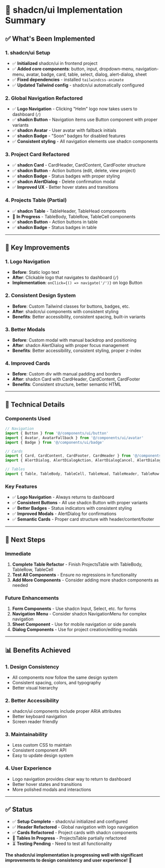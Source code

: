 # 🎨 **shadcn/ui Implementation Summary**

## **✅ What's Been Implemented**

### **1. shadcn/ui Setup**
- ✅ **Initialized** shadcn/ui in frontend project
- ✅ **Added core components**: button, input, dropdown-menu, navigation-menu, avatar, badge, card, table, select, dialog, alert-dialog, sheet
- ✅ **Fixed dependencies** - installed `tailwindcss-animate`
- ✅ **Updated Tailwind config** - shadcn/ui automatically configured

### **2. Global Navigation Refactored**
- ✅ **Logo Navigation** - Clicking "Helm" logo now takes users to dashboard (`/`)
- ✅ **shadcn Button** - Navigation items use Button component with proper variants
- ✅ **shadcn Avatar** - User avatar with fallback initials
- ✅ **shadcn Badge** - "Soon" badges for disabled features
- ✅ **Consistent styling** - All navigation elements use shadcn components

### **3. Project Card Refactored**
- ✅ **shadcn Card** - CardHeader, CardContent, CardFooter structure
- ✅ **shadcn Button** - Action buttons (edit, delete, view project)
- ✅ **shadcn Badge** - Status badges with proper styling
- ✅ **shadcn AlertDialog** - Delete confirmation modal
- ✅ **Improved UX** - Better hover states and transitions

### **4. Projects Table (Partial)**
- ✅ **shadcn Table** - TableHeader, TableHead components
- 🔄 **In Progress** - TableBody, TableRow, TableCell components
- ✅ **shadcn Button** - Action buttons in table
- ✅ **shadcn Badge** - Status badges in table

---

## **🎯 Key Improvements**

### **1. Logo Navigation**
- **Before**: Static logo text
- **After**: Clickable logo that navigates to dashboard (`/`)
- **Implementation**: `onClick={() => navigate('/')}` on logo Button

### **2. Consistent Design System**
- **Before**: Custom Tailwind classes for buttons, badges, etc.
- **After**: shadcn/ui components with consistent styling
- **Benefits**: Better accessibility, consistent spacing, built-in variants

### **3. Better Modals**
- **Before**: Custom modal with manual backdrop and positioning
- **After**: shadcn AlertDialog with proper focus management
- **Benefits**: Better accessibility, consistent styling, proper z-index

### **4. Improved Cards**
- **Before**: Custom div with manual padding and borders
- **After**: shadcn Card with CardHeader, CardContent, CardFooter
- **Benefits**: Consistent structure, better semantic HTML

---

## **🔧 Technical Details**

### **Components Used**
```typescript
// Navigation
import { Button } from '@/components/ui/button'
import { Avatar, AvatarFallback } from '@/components/ui/avatar'
import { Badge } from '@/components/ui/badge'

// Cards
import { Card, CardContent, CardFooter, CardHeader } from '@/components/ui/card'
import { AlertDialog, AlertDialogAction, AlertDialogCancel, AlertDialogContent, AlertDialogDescription, AlertDialogFooter, AlertDialogHeader, AlertDialogTitle } from '@/components/ui/alert-dialog'

// Tables
import { Table, TableBody, TableCell, TableHead, TableHeader, TableRow } from '@/components/ui/table'
```

### **Key Features**
- ✅ **Logo Navigation** - Always returns to dashboard
- ✅ **Consistent Buttons** - All use shadcn Button with proper variants
- ✅ **Better Badges** - Status indicators with consistent styling
- ✅ **Improved Modals** - AlertDialog for confirmations
- ✅ **Semantic Cards** - Proper card structure with header/content/footer

---

## **🚀 Next Steps**

### **Immediate**
1. **Complete Table Refactor** - Finish ProjectsTable with TableBody, TableRow, TableCell
2. **Test All Components** - Ensure no regressions in functionality
3. **Add More Components** - Consider adding more shadcn components as needed

### **Future Enhancements**
1. **Form Components** - Use shadcn Input, Select, etc. for forms
2. **Navigation Menu** - Consider shadcn NavigationMenu for complex navigation
3. **Sheet Component** - Use for mobile navigation or side panels
4. **Dialog Components** - Use for project creation/editing modals

---

## **📊 Benefits Achieved**

### **1. Design Consistency**
- All components now follow the same design system
- Consistent spacing, colors, and typography
- Better visual hierarchy

### **2. Better Accessibility**
- shadcn/ui components include proper ARIA attributes
- Better keyboard navigation
- Screen reader friendly

### **3. Maintainability**
- Less custom CSS to maintain
- Consistent component API
- Easy to update design system

### **4. User Experience**
- Logo navigation provides clear way to return to dashboard
- Better hover states and transitions
- More polished modals and interactions

---

## **✅ Status**

- ✅ **Setup Complete** - shadcn/ui initialized and configured
- ✅ **Header Refactored** - Global navigation with logo navigation
- ✅ **Cards Refactored** - Project cards with shadcn components
- 🔄 **Tables In Progress** - ProjectsTable partially refactored
- ⏳ **Testing Pending** - Need to test all functionality

**The shadcn/ui implementation is progressing well with significant improvements to design consistency and user experience!** 🎉
